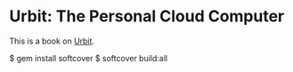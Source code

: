 # Urbit: The Personal Cloud Computer

This is a book on [Urbit](http://urbit.org/).

$ gem install softcover
$ softcover build:all
